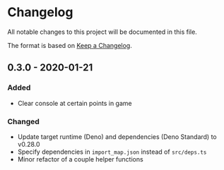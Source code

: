 # Changelog
All notable changes to this project will be documented in this file.

The format is based on [Keep a Changelog](https://keepachangelog.com/en/1.1.0/).

## 0.3.0 - 2020-01-21
### Added
- Clear console at certain points in game
### Changed
- Update target runtime (Deno) and dependencies (Deno Standard) to v0.28.0
- Specify dependencies in `import_map.json` instead of `src/deps.ts`
- Minor refactor of a couple helper functions
